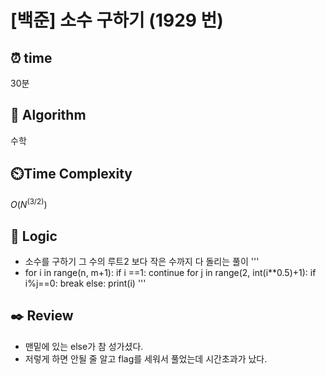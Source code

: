 # [백준] 소수 구하기 (1929 번)

## ⏰  **time**

30분

## :pushpin: **Algorithm**

수학

## ⏲️**Time Complexity**

$O( N^(3/2)   )$

## :round_pushpin: **Logic**

- 소수를 구하기 그 수의 루트2 보다 작은 수까지 다 돌리는 풀이
'''
- for i in range(n, m+1):
    if i ==1:
        continue
    for j in range(2, int(i**0.5)+1):
        if i%j==0:
            break
    else:
        print(i)
'''
## :black_nib: **Review**
- 맨밑에 있는 else가 참 성가셨다.
- 저렇게 하면 안될 줄 알고 flag를 세워서 풀었는데 시간초과가 났다.
